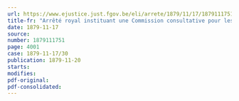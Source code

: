```yaml
---
url: https://www.ejustice.just.fgov.be/eli/arrete/1879/11/17/1879111751/justel
title-fr: "Arrêté royal instituant une Commission consultative pour les appareils vapeur"
date: 1879-11-17
source:
number: 1879111751
page: 4001
case: 1879-11-17/30
publication: 1879-11-20
starts:
modifies:
pdf-original:
pdf-consolidated:
---
```



